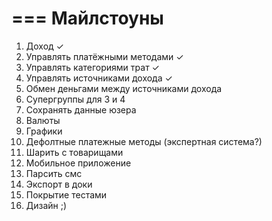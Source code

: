 ===
Майлстоуны
===

1. Доход ✓
2. Управлять платёжными методами ✓
3. Управлять категориями трат ✓
4. Управлять источниками дохода ✓
5. Обмен деньгами между источниками дохода
6. Супергруппы для 3 и 4
7. Сохранять данные юзера
8. Валюты
9. Графики
10. Дефолтные платежные методы (экспертная система?)
11. Шарить с товарищами
12. Мобильное приложение
13. Парсить смс
14. Экспорт в доки
15. Покрытие тестами
16. Дизайн ;)
